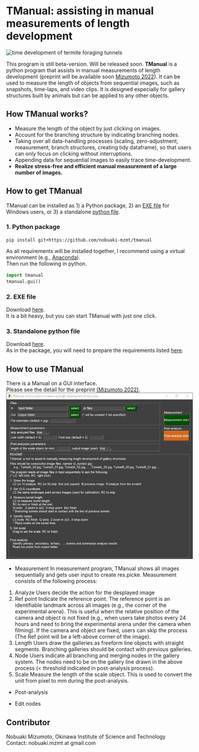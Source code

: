 # TManual: assisting in manual measurements of length development
![time development of termite foraging tunnels](images/development_eg.png)

This program is still beta-version. Will be released soon.
**TManual** is a python program that assists in manual measurements of length development (preprint will be available soon [Mizumoto 2022](https://doi.org/XXXXXXXXXX)). It can be used to measure the length of objects from sequential images, such as snapshots, time-laps, and video clips. It is designed especially for gallery structures built by animals but can be applied to any other objects. 

## How TManual works?
* Measure the length of the object by just clicking on images.
* Account for the branching structure by indicating branching nodes.
* Taking over all data-handling processes (scaling, zero-adjustment, measurement, branch structures, creating tidy dataframe), so that users can only focus on clicking without interruptions.
* Appending data for sequential images to easily trace time-development.
* **Realize stress-free and efficient manual measurement of a large number of images.**

## How to get TManual
TManual can be installed as 1) a Python package, 2) an [EXE file](standalone/tmanual_standalone.exe) for Windows users, or 3) a standalone [python file](tandalone/tmanual_standalone.py).

### 1. Python package
```
pip install git+https://github.com/nobuaki-mzmt/tmanual
```
As all requirements will be installed together, I recommend using a virtual environment (e.g., [Anaconda](https://www.anaconda.com/)).  
Then run the following in python.
```python
import tmanual
tmanual.gui()
```

### 2. EXE file
Download [here](standalone/tmanual_standalone.exe).  
It is a bit heavy, but you can start TManual with just one click.

### 3. Standalone python file
Download [here](standalone/tmanual_standalone.py).  
As in the package, you will need to prepare the requirements listed [here](requirements.txt).

## How to use TManual
There is a Manual on a GUI interface.  
Please see the detail for the preprint [(Mizumoto 2022)](https://doi.org/XXXXXXXXXX). 
![snapshot of the gui](images/gui.PNG)
* Measurement
In measurement program, TManual shows all images sequentially and gets user input to create res.picke. Measurement consists of the following process:
1. Analyze
Users decide the action for the desplayed image
2. Ref point
Indicate the reference point. The reference point is an identifiable landmark across all images (e.g., the corner of the experimental arena). This is useful when the relative position of the camera and object is not fixed (e.g., when users take photos every 24 hours and need to bring the experimental arena under the camera when filming). If the camera and object are fixed, users can skip the process (The Ref point will be a left-above corner of the image).
3. Length
Users draw the galleries as freeform line objects with straight segments. Branching galleries should be contact with previous galleries.
4. Node
Users indicate all branching and merging nodes in the gallery system. The nodes need to be on the gallery line drawn in the above process (< threshold indicated in post-analysis process).
5. Scale
Measure the length of the scale object. This is used to convert the unit from pixel to mm during the post-analysis.

* Post-analysis

* Edit nodes

## Contributor
Nobuaki Mizumoto, Okinawa Institute of Science and Technology  
Contact: nobuaki.mzmt at gmail.com
